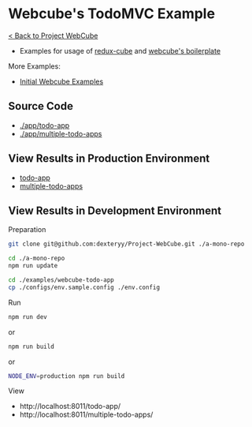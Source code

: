 # Webcube's TodoMVC Example

[< Back to Project WebCube](https://github.com/dexteryy/Project-WebCube/)

* Examples for usage of [redux-cube](https://github.com/dexteryy/Project-WebCube/tree/master/packages/redux-cube) and [webcube's boilerplate](https://github.com/dexteryy/Project-WebCube/tree/master/packages/webcube/boilerplate)

More Examples:

* [Initial Webcube Examples](../webcube-initial-structure)

## Source Code

* [./app/todo-app](./app/todo-app)
* [./app/multiple-todo-apps](./app/multiple-todo-apps)

## View Results in Production Environment

* [todo-app](https://app.cubemage.cn/todo-app/index.html)
* [multiple-todo-apps](https://app.cubemage.cn/multiple-todo-apps/index.html)

## View Results in Development Environment

Preparation

```bash
git clone git@github.com:dexteryy/Project-WebCube.git ./a-mono-repo
```

```bash
cd ./a-mono-repo
npm run update
```

```bash
cd ./examples/webcube-todo-app
cp ./configs/env.sample.config ./env.config
```

Run

```bash
npm run dev
```

or

```bash
npm run build
```

or

```bash
NODE_ENV=production npm run build
```

View

* http://localhost:8011/todo-app/
* http://localhost:8011/multiple-todo-apps/
